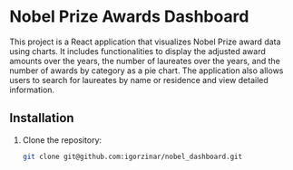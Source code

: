 # Nobel Prize Awards Dashboard

This project is a React application that visualizes Nobel Prize award data using charts. It includes functionalities to display the adjusted award amounts over the years, the number of laureates over the years, and the number of awards by category as a pie chart. The application also allows users to search for laureates by name or residence and view detailed information.

## Installation

1. Clone the repository:
   ```sh
   git clone git@github.com:igorzinar/nobel_dashboard.git